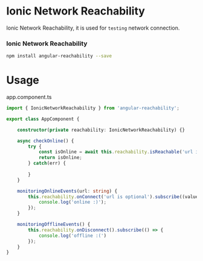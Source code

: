 # Ionic Network Reachability

Ionic Network Reachability, it is used for `testing` network connection.

### Ionic Network Reachability

```bash
npm install angular-reachability --save
```

# Usage

app.component.ts

```ts
import { IonicNetworkReachability } from 'angular-reachability';

export class AppComponent {

    constructor(private reachability: IonicNetworkReachability) {}

    async checkOnline() {
        try {
            const isOnline = await this.reachability.isReachable('url is optional');
            return isOnline;
        } catch(err) {
            
        }
    }

    monitoringOnlineEvents(url: string) {
        this.reachability.onConnect('url is optional').subscribe((value: boolean) => {
            console.log('online :)');
        });
    }

    monitoringOfflineEvents() {
        this.reachability.onDisconnect().subscribe(() => {
            console.log('offline :(')
        });
    }
}
```